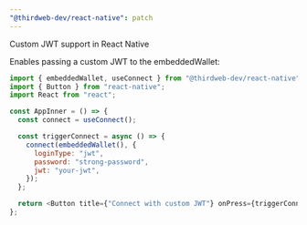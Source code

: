 ```yaml
---
"@thirdweb-dev/react-native": patch
---
```


Custom JWT support in React Native

Enables passing a custom JWT to the embeddedWallet:

```javascript
import { embeddedWallet, useConnect } from "@thirdweb-dev/react-native";
import { Button } from "react-native";
import React from "react";

const AppInner = () => {
  const connect = useConnect();

  const triggerConnect = async () => {
    connect(embeddedWallet(), {
      loginType: "jwt",
      password: "strong-password",
      jwt: "your-jwt",
    });
  };

  return <Button title={"Connect with custom JWT"} onPress={triggerConnect} />;
};
```
